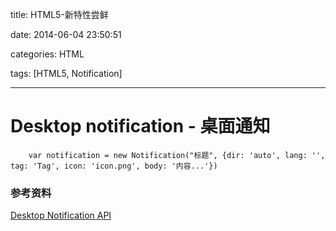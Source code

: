 title: HTML5-新特性尝鲜

date: 2014-06-04 23:50:51

categories: HTML

tags: [HTML5, Notification]

---


# Desktop notification - 桌面通知

	


		var notification = new Notification("标题", {dir: 'auto', lang: '', tag: 'Tag', icon: 'icon.png', body: '内容...'})
		
		
		


### 参考资料

[Desktop Notification API](http://tech.pro/tutorial/1481/desktop-notification-api-explained)		